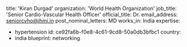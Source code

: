 title: 'Kiran Durgad'
organization: 'World Health Organization'
job_title: 'Senior Cardio-Vascular Health Officer'
official_title: Dr.
email_address: seniorcvho@ihmi.in
post_nominal_letters: MD
works_in: India
expertise:
  - hypertension
id: ce92fa6b-f0e8-4c61-9cd8-50a0db3bfbc1
country:
  - india
blueprint: networking
